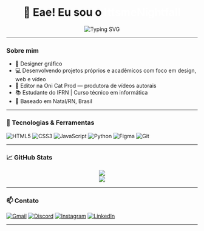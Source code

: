 <h1 align="center">👋 Eae! Eu sou o <strong style="color:white;">IttsmeNightfall</strong></h1>

<p align="center">
  <img src="https://readme-typing-svg.herokuapp.com?font=Fira+Code&size=22&pause=1000&color=FFFFFF&center=true&vCenter=true&width=435&lines=UI/UX+Designer+%7C+Dev+Frontend;Editor+de+V%C3%ADdeo+%7C+Criador+de+Conte%C3%BAdo;Bem-vindo+ao+meu+universo+criativo!" alt="Typing SVG" />
</p>

---

### Sobre mim

- 🎨 Designer gráfico 
- 💻 Desenvolvendo projetos próprios e acadêmicos com foco em design, web e vídeo  
- 🎥 Editor na Oni Cat Prod — produtora de vídeos autorais  
- 📚 Estudante do IFRN | Curso técnico em informática  
- 📍 Baseado em Natal/RN, Brasil  

---

### 🧰 Tecnologias & Ferramentas

![HTML5](https://img.shields.io/badge/HTML5-000000?style=for-the-badge&logo=html5&logoColor=white)
![CSS3](https://img.shields.io/badge/CSS3-000000?style=for-the-badge&logo=css3&logoColor=white)
![JavaScript](https://img.shields.io/badge/JavaScript-000000?style=for-the-badge&logo=javascript&logoColor=yellow)
![Python](https://img.shields.io/badge/Python-000000?style=for-the-badge&logo=python&logoColor=white)
![Figma](https://img.shields.io/badge/Figma-000000?style=for-the-badge&logo=figma&logoColor=white)
![Git](https://img.shields.io/badge/Git-000000?style=for-the-badge&logo=git&logoColor=white)

---

### 📈 GitHub Stats

<div align="center" style="display: flex; justify-content: center;">
  <img src="https://github-readme-stats.vercel.app/api?username=IttsmeNightfall&show_icons=true&hide_border=true&theme=dark&bg_color=000000&title_color=ffffff&icon_color=ffffff&text_color=ffffff"/>
</div>

<div align="center">
  <img src="https://github-readme-stats.vercel.app/api/top-langs/?username=IttsmeNightfall&layout=compact&theme=dark&bg_color=000000&title_color=ffffff&text_color=ffffff&hide_border=true" />
</div>

---

### 📫 Contato

[![Gmail](https://img.shields.io/badge/Gmail-000000?style=for-the-badge&logo=gmail&logoColor=red)](mailto:zeuscruz597@gmail.com)
[![Discord](https://img.shields.io/badge/Discord-000000?style=for-the-badge&logo=discord&logoColor=7289DA)](https://discord.com/users/ittsmenightfall)
[![Instagram](https://img.shields.io/badge/Instagram-000000?style=for-the-badge&logo=instagram&logoColor=white)](https://instagram.com/ittsmenightfall)
[![LinkedIn](https://img.shields.io/badge/LinkedIn-000000?style=for-the-badge&logo=linkedin&logoColor=0A66C2)](https://www.linkedin.com/in/luicruzorc/)

---
